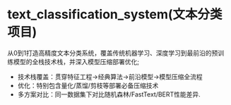 # text_classification_system(文本分类项目)
从0到1打造高精度文本分类系统，覆盖传统机器学习、深度学习到最前沿的预训练模型的全栈技术栈，并深入模型压缩部署优化;
- 技术栈覆盖：贯穿特征工程→经典算法→前沿模型→模型压缩全流程
- 优化：特别包含量化/蒸馏/剪枝等部署必备压缩技术
- 多方案对比：同一数据集下对比随机森林/FastText/BERT性能差异.